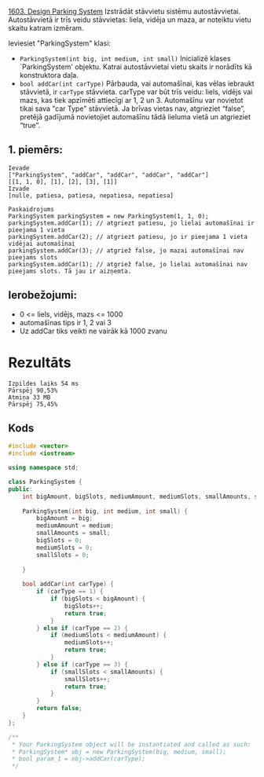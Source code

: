 [1603. Design Parking System](https://leetcode.com/problems/design-parking-system/description/)
Izstrādāt stāvvietu sistēmu autostāvvietai. Autostāvvietā ir trīs veidu stāvvietas: liela, vidēja un maza, ar noteiktu vietu skaitu katram izmēram.

Ieviesiet "ParkingSystem" klasi:

- `ParkingSystem(int big, int medium, int small)` Inicializē klases `ParkingSystem' objektu. Katrai autostāvvietai vietu skaits ir norādīts kā konstruktora daļa.
- `bool addCar(int carType)` Pārbauda, ​​vai automašīnai, kas vēlas iebraukt stāvvietā, ir `carType` stāvvieta. carType var būt trīs veidu: liels, vidējs vai mazs, kas tiek apzīmēti attiecīgi ar 1, 2 un 3. Automašīnu var novietot tikai sava "car Type" stāvvietā. Ja brīvas vietas nav, atgrieziet “false”, pretējā gadījumā novietojiet automašīnu tādā lieluma vietā un atgrieziet “true”.
 

## 1. piemērs:
```
Ievade
["ParkingSystem", "addCar", "addCar", "addCar", "addCar"]
[[1, 1, 0], [1], [2], [3], [1]]
Izvade
[nulle, patiesa, patiesa, nepatiesa, nepatiesa]

Paskaidrojums
ParkingSystem parkingSystem = new ParkingSystem(1, 1, 0);
parkingSystem.addCar(1); // atgriezt patiesu, jo lielai automašīnai ir pieejama 1 vieta
parkingSystem.addCar(2); // atgriezt patiesu, jo ir pieejama 1 vieta vidējai automašīnai
parkingSystem.addCar(3); // atgriež false, jo mazai automašīnai nav pieejams slots
parkingSystem.addCar(1); // atgriež false, jo lielai automašīnai nav pieejams slots. Tā jau ir aizņemta.
 ```

## Ierobežojumi:
- 0 <= liels, vidējs, mazs <= 1000
- automašīnas tips ir 1, 2 vai 3
- Uz addCar tiks veikti ne vairāk kā 1000 zvanu


# Rezultāts
```
Izpildes laiks 54 ms
Pārspēj 90,53%
Atmiņa 33 MB
Pārspēj 75,45%
```

## Kods
```cpp
#include <vector>
#include <iostream>

using namespace std;

class ParkingSystem {
public:
    int bigAmount, bigSlots, mediumAmount, mediumSlots, smallAmounts, smallSlots;
    
    ParkingSystem(int big, int medium, int small) {
        bigAmount = big;
        mediumAmount = medium;
        smallAmounts = small;
        bigSlots = 0;
        mediumSlots = 0;
        smallSlots = 0;
        
    }
    
    bool addCar(int carType) {
        if (carType == 1) {
            if (bigSlots < bigAmount) {
                bigSlots++;
                return true;
            }
        } else if (carType == 2) {
            if (mediumSlots < mediumAmount) {
                mediumSlots++;
                return true;
            }
        } else if (carType == 3) {
            if (smallSlots < smallAmounts) {
                smallSlots++;
                return true;
            }
        }
        return false;
    }
};

/**
 * Your ParkingSystem object will be instantiated and called as such:
 * ParkingSystem* obj = new ParkingSystem(big, medium, small);
 * bool param_1 = obj->addCar(carType);
 */
```